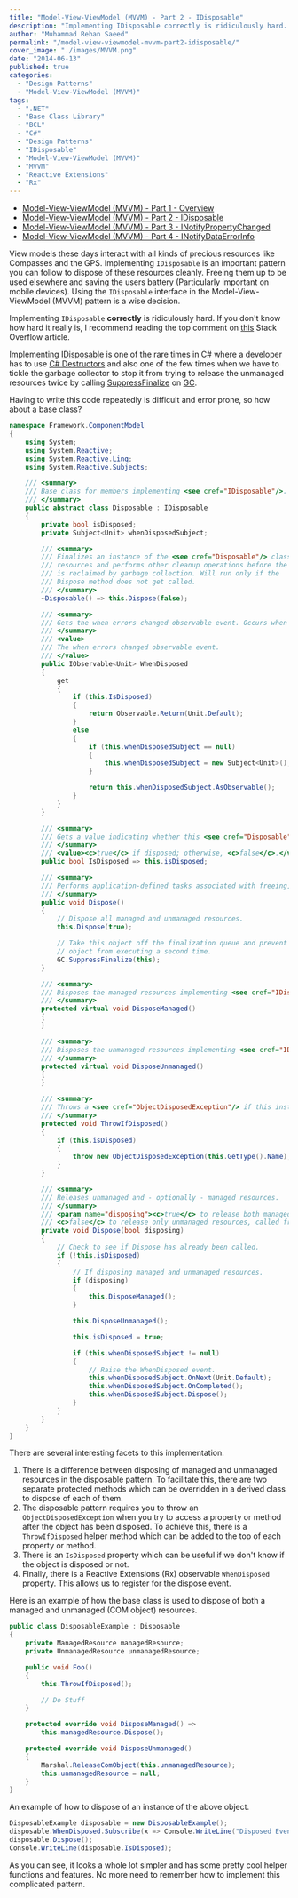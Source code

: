 ```yaml
---
title: "Model-View-ViewModel (MVVM) - Part 2 - IDisposable"
description: "Implementing IDisposable correctly is ridiculously hard. A Disposable base class can make it easier. Using IDisposable in Model-View-ViewModel (MVVM) really helps."
author: "Muhammad Rehan Saeed"
permalink: "/model-view-viewmodel-mvvm-part2-idisposable/"
cover_image: "./images/MVVM.png"
date: "2014-06-13"
published: true
categories:
  - "Design Patterns"
  - "Model-View-ViewModel (MVVM)"
tags:
  - ".NET"
  - "Base Class Library"
  - "BCL"
  - "C#"
  - "Design Patterns"
  - "IDisposable"
  - "Model-View-ViewModel (MVVM)"
  - "MVVM"
  - "Reactive Extensions"
  - "Rx"
---
```


- [Model-View-ViewModel (MVVM) - Part 1 - Overview](/model-view-viewmodel-mvvm-part1-overview/)
- [Model-View-ViewModel (MVVM) - Part 2 - IDisposable](/model-view-viewmodel-mvvm-part2-idisposable/)
- [Model-View-ViewModel (MVVM) - Part 3 - INotifyPropertyChanged](/model-view-viewmodel-mvvm-part3-inotifypropertychanged/)
- [Model-View-ViewModel (MVVM) - Part 4 - INotifyDataErrorInfo](/model-view-viewmodel-mvvm-part4-inotifydataerrorinfo/)

View models these days interact with all kinds of precious resources like Compasses and the GPS. Implementing `IDisposable` is an important pattern you can follow to dispose of these resources cleanly. Freeing them up to be used elsewhere and saving the users battery (Particularly important on mobile devices). Using the `IDisposable` interface in the Model-View-ViewModel (MVVM) pattern is a wise decision.

Implementing `IDisposable` **correctly** is ridiculously hard. If you don't know how hard it really is, I recommend reading the top comment on [this](http://stackoverflow.com/questions/538060/proper-use-of-the-idisposable-interface) Stack Overflow article.

Implementing [IDisposable](http://msdn.microsoft.com/en-GB/library/system.idisposable.aspx) is one of the rare times in C# where a developer has to use [C# Destructors](http://msdn.microsoft.com/en-us/library/66x5fx1b.aspx) and also one of the few times when we have to tickle the garbage collector to stop it from trying to release the unmanaged resources twice by calling [SuppressFinalize](http://msdn.microsoft.com/en-us/library/system.gc.suppressfinalize%28v=vs.110%29.aspx) on [GC](http://msdn.microsoft.com/en-us/library/system.gc%28v=vs.110%29.aspx).

Having to write this code repeatedly is difficult and error prone, so how about a base class?

```cs
namespace Framework.ComponentModel
{
    using System;
    using System.Reactive;
    using System.Reactive.Linq;
    using System.Reactive.Subjects;

    /// <summary>
    /// Base class for members implementing <see cref="IDisposable"/>.
    /// </summary>
    public abstract class Disposable : IDisposable
    {
        private bool isDisposed;
        private Subject<Unit> whenDisposedSubject;

        /// <summary>
        /// Finalizes an instance of the <see cref="Disposable"/> class. Releases unmanaged
        /// resources and performs other cleanup operations before the <see cref="Disposable"/>
        /// is reclaimed by garbage collection. Will run only if the
        /// Dispose method does not get called.
        /// </summary>
        ~Disposable() => this.Dispose(false);

        /// <summary>
        /// Gets the when errors changed observable event. Occurs when the validation errors have changed for a property or for the entire object.
        /// </summary>
        /// <value>
        /// The when errors changed observable event.
        /// </value>
        public IObservable<Unit> WhenDisposed
        {
            get
            {
                if (this.IsDisposed)
                {
                    return Observable.Return(Unit.Default);
                }
                else
                {
                    if (this.whenDisposedSubject == null)
                    {
                        this.whenDisposedSubject = new Subject<Unit>();
                    }

                    return this.whenDisposedSubject.AsObservable();
                }
            }
        }

        /// <summary>
        /// Gets a value indicating whether this <see cref="Disposable"/> is disposed.
        /// </summary>
        /// <value><c>true</c> if disposed; otherwise, <c>false</c>.</value>
        public bool IsDisposed => this.isDisposed;

        /// <summary>
        /// Performs application-defined tasks associated with freeing, releasing, or resetting unmanaged resources.
        /// </summary>
        public void Dispose()
        {
            // Dispose all managed and unmanaged resources.
            this.Dispose(true);

            // Take this object off the finalization queue and prevent finalization code for this
            // object from executing a second time.
            GC.SuppressFinalize(this);
        }

        /// <summary>
        /// Disposes the managed resources implementing <see cref="IDisposable"/>.
        /// </summary>
        protected virtual void DisposeManaged()
        {
        }

        /// <summary>
        /// Disposes the unmanaged resources implementing <see cref="IDisposable"/>.
        /// </summary>
        protected virtual void DisposeUnmanaged()
        {
        }

        /// <summary>
        /// Throws a <see cref="ObjectDisposedException"/> if this instance is disposed.
        /// </summary>
        protected void ThrowIfDisposed()
        {
            if (this.isDisposed)
            {
                throw new ObjectDisposedException(this.GetType().Name);
            }
        }

        /// <summary>
        /// Releases unmanaged and - optionally - managed resources.
        /// </summary>
        /// <param name="disposing"><c>true</c> to release both managed and unmanaged resources;
        /// <c>false</c> to release only unmanaged resources, called from the finalizer only.</param>
        private void Dispose(bool disposing)
        {
            // Check to see if Dispose has already been called.
            if (!this.isDisposed)
            {
                // If disposing managed and unmanaged resources.
                if (disposing)
                {
                    this.DisposeManaged();
                }

                this.DisposeUnmanaged();

                this.isDisposed = true;

                if (this.whenDisposedSubject != null)
                {
                    // Raise the WhenDisposed event.
                    this.whenDisposedSubject.OnNext(Unit.Default);
                    this.whenDisposedSubject.OnCompleted();
                    this.whenDisposedSubject.Dispose();
                }
            }
        }
    }
}
```

There are several interesting facets to this implementation.

1. There is a difference between disposing of managed and unmanaged resources in the disposable pattern. To facilitate this, there are two separate protected methods which can be overridden in a derived class to dispose of each of them.
2. The disposable pattern requires you to throw an `ObjectDisposedException` when you try to access a property or method after the object has been disposed. To achieve this, there is a `ThrowIfDisposed` helper method which can be added to the top of each property or method.
3. There is an `IsDisposed` property which can be useful if we don't know if the object is disposed or not.
4. Finally, there is a Reactive Extensions (Rx) observable `WhenDisposed` property. This allows us to register for the dispose event.

Here is an example of how the base class is used to dispose of both a managed and unmanaged (COM object) resources.

```cs
public class DisposableExample : Disposable
{
    private ManagedResource managedResource;
    private UnmanagedResource unmanagedResource;

    public void Foo()
    {
        this.ThrowIfDisposed();

        // Do Stuff
    }

    protected override void DisposeManaged() =>
        this.managedResource.Dispose();

    protected override void DisposeUnmanaged()
    {
        Marshal.ReleaseComObject(this.unmanagedResource);
        this.unmanagedResource = null;
    }
}
```

An example of how to dispose of an instance of the above object.

```cs
DisposableExample disposable = new DisposableExample();
disposable.WhenDisposed.Subscribe(x => Console.WriteLine("Disposed Event Fired"));
disposable.Dispose();
Console.WriteLine(disposable.IsDisposed);
```

As you can see, it looks a whole lot simpler and has some pretty cool helper functions and features. No more need to remember how to implement this complicated pattern.
